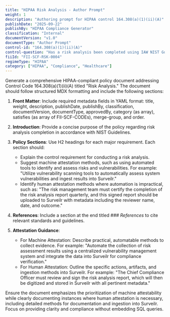 ```yaml
---
title: "HIPAA Risk Analysis - Author Prompt"
weight: 1
description: "Authoring prompt for HIPAA control 164.308(a)(1)(ii)(A)"
publishDate: "2025-09-22"
publishBy: "HIPAA Compliance Generator"
classification: "Internal"
documentVersion: "v1.0"
documentType: "Author Prompt"
control-id: "164.308(a)(1)(ii)(A)"
control-question: "Has a risk analysis been completed using IAW NIST Guidelines? (R)"
fiiId: "FII-SCF-RSK-0004"
regimeType: "HIPAA"
category: ["HIPAA", "Compliance", "Healthcare"]
---
```


Generate a comprehensive HIPAA-compliant policy document addressing Control Code 164.308(a)(1)(ii)(A) titled "Risk Analysis." The document should follow structured MDX formatting and include the following sections: 

1. **Front Matter**: Include required metadata fields in YAML format: title, weight, description, publishDate, publishBy, classification, documentVersion, documentType, approvedBy, category (as array), satisfies (as array of FII-SCF-CODEs), merge-group, and order.

2. **Introduction**: Provide a concise purpose of the policy regarding risk analysis completion in accordance with NIST Guidelines.

3. **Policy Sections**: Use H2 headings for each major requirement. Each section should:
   - Explain the control requirement for conducting a risk analysis.
   - Suggest machine attestation methods, such as using automated tools to identify and assess risks and vulnerabilities. For example: "Utilize vulnerability scanning tools to automatically assess system vulnerabilities and ingest results into Surveilr."
   - Identify human attestation methods where automation is impractical, such as: "The risk management team must certify the completion of the risk analysis report quarterly, and this signed report should be uploaded to Surveilr with metadata including the reviewer name, date, and outcome."

4. **References**: Include a section at the end titled ### _References_ to cite relevant standards and guidelines.

5. **Attestation Guidance**: 
   - For Machine Attestation: Describe practical, automatable methods to collect evidence. For example: "Automate the collection of risk assessment results using a centralized vulnerability management system and integrate the data into Surveilr for compliance verification."
   - For Human Attestation: Outline the specific actions, artifacts, and ingestion methods into Surveilr. For example: "The Chief Compliance Officer must review and sign the risk analysis report, which will then be digitized and stored in Surveilr with all pertinent metadata."

Ensure the document emphasizes the prioritization of machine attestability while clearly documenting instances where human attestation is necessary, including detailed methods for documentation and ingestion into Surveilr. Focus on providing clarity and compliance without embedding SQL queries.
